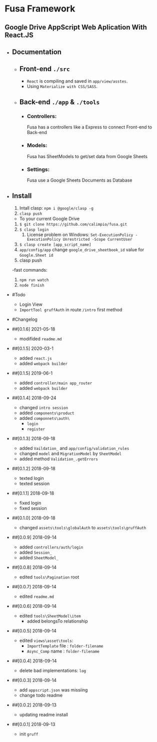 # Fusa Framework
## Google Drive AppScript Web Aplication With React.JS


- ## Documentation
    - ## Front-end `./src`
        - `React` is compiling and saved in `app/view/asstes`.
        - Using `Materialize with CSS/SASS`.

    - ## Back-end `./app` & `./tools`
        - ### Controllers:
            Fusa has a controllers like a Express to connect Front-end to Back-end 
        - ### Models:
            Fusa has SheetModels to get/set data from Google Sheets
        - ### Settings:
            Fusa use a Google Sheets Documents as Database




- ## Install
    1. Intall clasp: `npm i @google/clasp -g`    
    2. `clasp push`
    
    - To your current Google Drive
    1. `$ git clone https://github.com/calimpio/fusa.git`
    2. `$ clasp login`
        1. License problem on Windows: `Set-ExecutionPolicy -ExecutionPolicy Unrestricted -Scope CurrentUser`    
    3. `$ clasp create [app_script_name]`
    3. `app/config/app` change `google_drive_sheetbook_id` value for `Google.Sheet id`
    3. clasp push

    -fast commands:
    1. `npm run watch`
    1. `node finish`

    


- #Todo
    - Login View
    - `ImportTool gruffAuth` in route `/intro` first method
    
    


- #Changelog
- ##[0.1.6] 2021-05-18 
    - modifided `readme.md` 


- ##[0.1.5] 2020-03-1 
    - added `react.js`
    - added `webpack builder`

- ##[0.1.5] 2019-06-1 
    - added `controller/main app_router`
    - added `webpack builder`
    

- ##[0.1.4] 2018-09-24
    - changed `intro session`
    - added `components\product`
    - added `componnets\auth\`
        - `login`
        - `register`

- ##[0.1.3] 2018-09-18
    - added `Vaildation_` and `app/config/validation_rules`
    - changed `model` and `MigrationModel` by `SheetModel`
    - added method `Validation_.getErrors`



- ##[0.1.2] 2018-09-18
    - texted login
    - texted session

- ##[0.1.1] 2018-09-18
    - fixed login
    - fixed session

- ##[0.1.0] 2018-09-18
    - changed `assets\tools\globalAuth` to `assets\tools\gruffAuth`


- ##[0.0.9] 2018-09-14
    - added `controllers/auth/login`
    - added `Session_`
    - added `SheetModel_`


- ##[0.0.8] 2018-09-14
    - edited `tools\Pagination` root

- ##[0.0.7] 2018-09-14
    - edited `readme.md`


- ##[0.0.6] 2018-09-14
    - edited `tools\SheetModel\item`
        - added belongsTo relationship 

- ##[0.0.5] 2018-09-14
    - edited `views\asset\tools`:
        - `ImportTemplate` file : `folder-filename`
        - `Async_Comp` name : `folder-filename`

- ##[0.0.4] 2018-09-14
    - delete bad implementations: `log`
    

- ##[0.0.3] 2018-09-14
    - add `appscript.json` was missiing
    - change todo readme

- ##[0.0.2] 2018-09-13
    - updating readme install 

- ##[0.0.1] 2018-09-13
    - init `gruff` 

